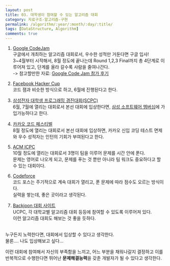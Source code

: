 ```yaml
---
layout: post
title: 03. 대학생이 참여할 수 있는 알고리즘 대회
category: 자료구조-알고리즘-구현
permalink: /algorithm/:year/:month/:day/:title/
tags: [DataStructure, Algorithm]
comments: true
---
```



1. [Google CodeJam](https://codingcompetitions.withgoogle.com/codejam)<br>
구글에서 개최하는 알고리즘 대회로서, 우수한 성적만 거둔다면 구글 입사! <br>
3~4월부터 시작해서, 8월 정도에 끝나는데 Round 1,2,3 Final까지 총 4단계로 이루어져 있고, 단계를 올라 갈수록 사람을 줄여나간다. <br>
-> 참고할만한 자료: [Google Code Jam 참가 후기](https://blog.outsider.ne.kr/784)

2. [Facebook Hacker Cup](https://www.facebook.com/hackercup/)<br>
코드 잼과 비슷한 방식으로 하고, 6월에 진행된다고 한다.

3. [삼성전자 대학생 프로그래밍 경진대회(SCPC)](https://news.samsung.com/kr/%EC%82%BC%EC%84%B1%EC%A0%84%EC%9E%90-%EC%A0%9C-4%ED%9A%8C-%EB%8C%80%ED%95%99%EC%83%9D-%ED%94%84%EB%A1%9C%EA%B7%B8%EB%9E%98%EB%B0%8D-%EA%B2%BD%EC%A7%84%EB%8C%80%ED%9A%8C-%EC%B0%B8)<br>
6월, 7월에 열리는 대회로서 본선 대회에 입상한다면, [삼성 소프트웨어 멤버십](http://secmem.org/)에 가입가능하다고 한다.<br>

4. [카카오 코드 페스티벌](https://www.kakaocode.com/)<br>
8월 정도에 열리는 대회로서 본선 대회에 입상하면, 카카오 신입 코딩 테스트 면제와 우수 성적자는 인턴의 기회가 부여된다고 한다.<br>

5. [ACM ICPC](http://icpckorea.org/)<br>
10월 정도에 열리는 대회로서 3명이 팀을 이루어 문제를 시간 안에 푼다.<br>
문제는 영어로 나오게 되고, 문제를 푸는 것 뿐만 아니라 팀 워크도 중요하다고 할 수 있는 대회이다.

6. [Codeforce](https://codeforces.com/)<br>
코드 포스는 주기적으로 계속 대회가 열리고, 푼 문제에 따라 점수도 오르는 방식이다.<br>
실력을 쌓는데, 좋은 곳이라고 생각된다.

7. [Backjoon 대회 사이트](https://www.acmicpc.net/contest/official/list)<br>
UCPC, 각 대학교별 알고리즘 대회 등등에 참여할 수 있도록 이루어져 있다.<br>
이런 알고리즘 대회도 해보는 것 좋을 듯하다.<br><br>

누구든지 노력한다면, 대회에서 입상할 수 있다고 생각한다.<br>
물론.... 나도 입상해보고 싶다...<br>

이런 대회에 참여해서 자신의 부족함을 느끼고, 어느 부분을 채워나갈지 결정하고 이를 반복적으로 수행한다면 뛰어난 <b>문제해결능력</b>을 갖춘 개발자가 될 수 있다고 생각한다.